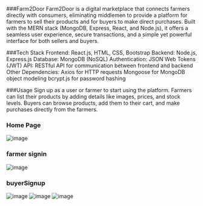 ###Farm2Door
Farm2Door is a digital marketplace that connects farmers directly with consumers, eliminating middlemen to provide a platform for farmers to sell their products and for buyers to make direct purchases.
Built with the MERN stack (MongoDB, Express, React, and Node.js), it offers a seamless user experience, secure transactions, and a simple yet powerful interface for both sellers and buyers.

###Tech Stack
Frontend: React.js, HTML, CSS, Bootstrap
Backend: Node.js, Express.js
Database: MongoDB (NoSQL)
Authentication: JSON Web Tokens (JWT)
API: RESTful API for communication between frontend and backend
Other Dependencies:
Axios for HTTP requests
Mongoose for MongoDB object modeling
bcrypt.js for password hashing

###Usage
Sign up as a user or farmer to start using the platform.
Farmers can list their products by adding details like images, prices, and stock levels.
Buyers can browse products, add them to their cart, and make purchases directly from the farmers.

### Home Page
![image](https://github.com/user-attachments/assets/bdd61ef0-0254-4dad-9738-3c311087c622)
### farmer signin
![image](https://github.com/user-attachments/assets/ed1aa253-b3c5-486e-be96-398a8b0b4b22)
### buyerSignup
![image](https://github.com/user-attachments/assets/b09d2c5a-c493-41b1-bd62-37e69014a0a4)
![image](https://github.com/user-attachments/assets/2b8cf2ff-db22-4409-92b4-d7d4312ddbc2)
![image](https://github.com/user-attachments/assets/a481105e-c52e-4e46-81f0-64ae38fcf3f3)







